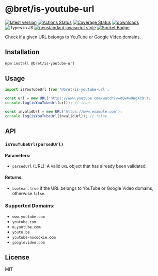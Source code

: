 # @bret/is-youtube-url

[![latest version](https://img.shields.io/npm/v/@bret/is-youtube-url.svg)](https://www.npmjs.com/package/@bret/is-youtube-url)
[![Actions Status](https://github.com/bcomnes/is-youtube-url/workflows/tests/badge.svg)](https://github.com/bcomnes/is-youtube-url/actions)
[![Coverage Status](https://coveralls.io/repos/github/bcomnes/is-youtube-url/badge.svg?branch=master)](https://coveralls.io/github/bcomnes/is-youtube-url?branch=master)
[![downloads](https://img.shields.io/npm/dm/@bret/is-youtube-url.svg)](https://npmtrends.com/@bret/is-youtube-url)
![Types in JS](https://img.shields.io/badge/types_in_js-yes-brightgreen)
[![neostandard javascript style](https://img.shields.io/badge/code_style-neostandard-7fffff?style=flat&labelColor=ff80ff)](https://github.com/neostandard/neostandard)
[![Socket Badge](https://socket.dev/api/badge/npm/package/@bret/is-youtube-url)](https://socket.dev/npm/package/@bret/is-youtube-url)

Check if a given URL belongs to YouTube or Google Video domains.

## Installation

```bash
npm install @bret/is-youtube-url
```

## Usage

```javascript
import isYouTubeUrl from '@bret/is-youtube-url';

const url = new URL('https://www.youtube.com/watch?v=dQw4w9WgXcQ');
console.log(isYouTubeUrl(url)); // true

const invalidUrl = new URL('https://www.example.com');
console.log(isYouTubeUrl(invalidUrl)); // false
```

## API

### `isYouTubeUrl(parsedUrl)`

#### Parameters:
- `parsedUrl` (URL): A valid `URL` object that has already been validated.

#### Returns:
- `boolean`: `true` if the URL belongs to YouTube or Google Video domains, otherwise `false`.

### Supported Domains:
- `www.youtube.com`
- `youtube.com`
- `m.youtube.com`
- `youtu.be`
- `youtube-nocookie.com`
- `googlevideo.com`

## License

MIT
